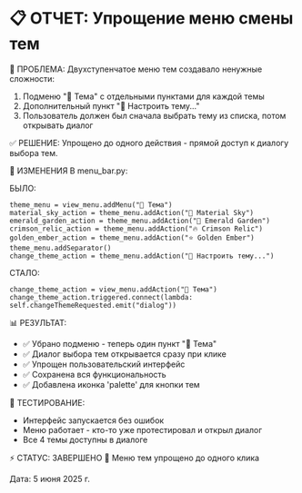 📋 ОТЧЕТ: Упрощение меню смены тем
==========================================

🎯 ПРОБЛЕМА:
Двухступенчатое меню тем создавало ненужные сложности:
1. Подменю "🎨 Тема" с отдельными пунктами для каждой темы
2. Дополнительный пункт "🎨 Настроить тему..."
3. Пользователь должен был сначала выбрать тему из списка, потом открывать диалог

✅ РЕШЕНИЕ:
Упрощено до одного действия - прямой доступ к диалогу выбора тем.

🔧 ИЗМЕНЕНИЯ В menu_bar.py:

БЫЛО:
```
theme_menu = view_menu.addMenu("🎨 Тема")
material_sky_action = theme_menu.addAction("🌊 Material Sky")
emerald_garden_action = theme_menu.addAction("🌿 Emerald Garden") 
crimson_relic_action = theme_menu.addAction("🔥 Crimson Relic")
golden_ember_action = theme_menu.addAction("⭐ Golden Ember")
theme_menu.addSeparator()
change_theme_action = theme_menu.addAction("🎨 Настроить тему...")
```

СТАЛО:
```
change_theme_action = view_menu.addAction("🎨 Тема")
change_theme_action.triggered.connect(lambda: self.changeThemeRequested.emit("dialog"))
```

📊 РЕЗУЛЬТАТ:
- ✅ Убрано подменю - теперь один пункт "🎨 Тема"
- ✅ Диалог выбора тем открывается сразу при клике
- ✅ Упрощен пользовательский интерфейс
- ✅ Сохранена вся функциональность
- ✅ Добавлена иконка 'palette' для кнопки тем

🧪 ТЕСТИРОВАНИЕ:
- Интерфейс запускается без ошибок
- Меню работает - кто-то уже протестировал и открыл диалог
- Все 4 темы доступны в диалоге

⚡ СТАТУС: ЗАВЕРШЕНО
🎯 Меню тем упрощено до одного клика

Дата: 5 июня 2025 г.
